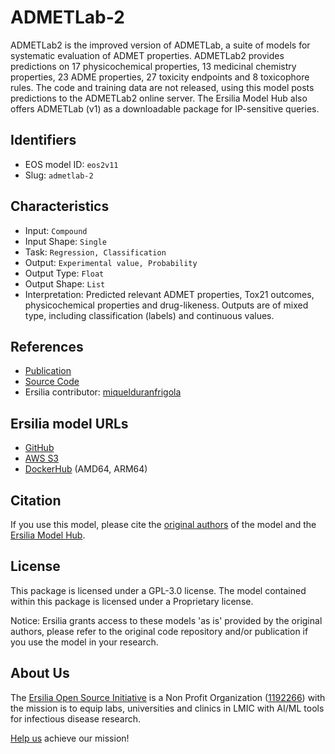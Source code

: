 # ADMETLab-2

ADMETLab2 is the improved version of ADMETLab, a suite of models for systematic evaluation of ADMET properties. ADMETLab2 provides predictions on 17 physicochemical properties, 13 medicinal chemistry properties, 23 ADME properties, 27 toxicity endpoints and 8 toxicophore rules. The code and training data are not released, using this model posts predictions to the ADMETLab2 online server. The Ersilia Model Hub also offers ADMETLab (v1) as a downloadable package for IP-sensitive queries.

## Identifiers

* EOS model ID: `eos2v11`
* Slug: `admetlab-2`

## Characteristics

* Input: `Compound`
* Input Shape: `Single`
* Task: `Regression, Classification`
* Output: `Experimental value, Probability`
* Output Type: `Float`
* Output Shape: `List`
* Interpretation: Predicted relevant ADMET properties, Tox21 outcomes, physicochemical properties and drug-likeness. Outputs are of mixed type, including classification (labels) and continuous values.

## References

* [Publication](https://academic.oup.com/nar/article/49/W1/W5/6249611?login=false)
* [Source Code](https://admetmesh.scbdd.com/)
* Ersilia contributor: [miquelduranfrigola](https://github.com/miquelduranfrigola)

## Ersilia model URLs
* [GitHub](https://github.com/ersilia-os/eos2v11)
* [AWS S3](https://ersilia-models-zipped.s3.eu-central-1.amazonaws.com/eos2v11.zip)
* [DockerHub](https://hub.docker.com/r/ersiliaos/eos2v11) (AMD64, ARM64)

## Citation

If you use this model, please cite the [original authors](https://academic.oup.com/nar/article/49/W1/W5/6249611?login=false) of the model and the [Ersilia Model Hub](https://github.com/ersilia-os/ersilia/blob/master/CITATION.cff).

## License

This package is licensed under a GPL-3.0 license. The model contained within this package is licensed under a Proprietary license.

Notice: Ersilia grants access to these models 'as is' provided by the original authors, please refer to the original code repository and/or publication if you use the model in your research.

## About Us

The [Ersilia Open Source Initiative](https://ersilia.io) is a Non Profit Organization ([1192266](https://register-of-charities.charitycommission.gov.uk/charity-search/-/charity-details/5170657/full-print)) with the mission is to equip labs, universities and clinics in LMIC with AI/ML tools for infectious disease research.

[Help us](https://www.ersilia.io/donate) achieve our mission!